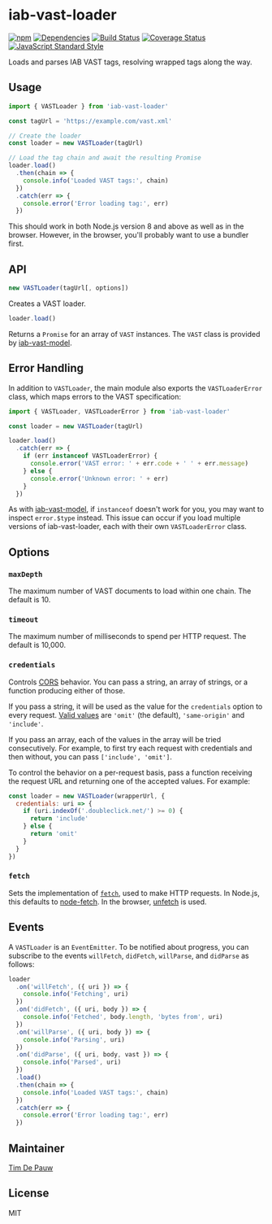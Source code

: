 # iab-vast-loader

[![npm](https://img.shields.io/npm/v/iab-vast-loader.svg)](https://www.npmjs.com/package/iab-vast-loader) [![Dependencies](https://img.shields.io/david/zentrick/iab-vast-loader.svg)](https://david-dm.org/zentrick/iab-vast-loader) [![Build Status](https://img.shields.io/circleci/project/github/zentrick/iab-vast-loader/master.svg)](https://circleci.com/gh/zentrick/iab-vast-loader) [![Coverage Status](https://img.shields.io/coveralls/zentrick/iab-vast-loader/master.svg)](https://coveralls.io/r/zentrick/iab-vast-loader) [![JavaScript Standard Style](https://img.shields.io/badge/code%20style-standard-brightgreen.svg)](https://standardjs.com/)

Loads and parses IAB VAST tags, resolving wrapped tags along the way.

## Usage

```js
import { VASTLoader } from 'iab-vast-loader'

const tagUrl = 'https://example.com/vast.xml'

// Create the loader
const loader = new VASTLoader(tagUrl)

// Load the tag chain and await the resulting Promise
loader.load()
  .then(chain => {
    console.info('Loaded VAST tags:', chain)
  })
  .catch(err => {
    console.error('Error loading tag:', err)
  })
```

This should work in both Node.js version 8 and above as well as in the browser.
However, in the browser, you'll probably want to use a bundler first.

## API

```js
new VASTLoader(tagUrl[, options])
```

Creates a VAST loader.

```js
loader.load()
```

Returns a `Promise` for an array of `VAST` instances. The `VAST` class is
provided by [iab-vast-model](https://www.npmjs.com/package/iab-vast-model).

## Error Handling

In addition to `VASTLoader`, the main module also exports the `VASTLoaderError`
class, which maps errors to the VAST specification:

```js
import { VASTLoader, VASTLoaderError } from 'iab-vast-loader'

const loader = new VASTLoader(tagUrl)

loader.load()
  .catch(err => {
    if (err instanceof VASTLoaderError) {
      console.error('VAST error: ' + err.code + ' ' + err.message)
    } else {
      console.error('Unknown error: ' + err)
    }
  })
```

As with [iab-vast-model](https://www.npmjs.com/package/iab-vast-model), if
`instanceof` doesn't work for you, you may want to inspect `error.$type`
instead. This issue can occur if you load multiple versions of iab-vast-loader,
each with their own `VASTLoaderError` class.

## Options

### `maxDepth`

The maximum number of VAST documents to load within one chain. The default is
10.

### `timeout`

The maximum number of milliseconds to spend per HTTP request. The default is
10,000.

### `credentials`

Controls [CORS](https://en.wikipedia.org/wiki/Cross-origin_resource_sharing)
behavior. You can pass a string, an array of strings, or a function producing
either of those.

If you pass a string, it will be used as the value for the `credentials` option
to every request.
[Valid values](https://developer.mozilla.org/en-US/docs/Web/API/Request/credentials)
are `'omit'` (the default), `'same-origin'` and `'include'`.

If you pass an array, each of the values in the array will be tried
consecutively. For example, to first try each request with credentials and then
without, you can pass `['include', 'omit']`.

To control the behavior on a per-request basis, pass a function receiving the
request URL and returning one of the accepted values. For example:

```js
const loader = new VASTLoader(wrapperUrl, {
  credentials: uri => {
    if (uri.indexOf('.doubleclick.net/') >= 0) {
      return 'include'
    } else {
      return 'omit'
    }
  }
})
```

### `fetch`

Sets the implementation of
[`fetch`](https://developer.mozilla.org/en-US/docs/Web/API/Fetch_API), used to
make HTTP requests. In Node.js, this defaults to
[node-fetch](https://www.npmjs.com/package/node-fetch). In the browser,
[unfetch](https://www.npmjs.com/package/unfetch) is used.

## Events

A `VASTLoader` is an `EventEmitter`. To be notified about progress, you can
subscribe to the events `willFetch`, `didFetch`, `willParse`, and `didParse`
as follows:

```js
loader
  .on('willFetch', ({ uri }) => {
    console.info('Fetching', uri)
  })
  .on('didFetch', ({ uri, body }) => {
    console.info('Fetched', body.length, 'bytes from', uri)
  })
  .on('willParse', ({ uri, body }) => {
    console.info('Parsing', uri)
  })
  .on('didParse', ({ uri, body, vast }) => {
    console.info('Parsed', uri)
  })
  .load()
  .then(chain => {
    console.info('Loaded VAST tags:', chain)
  })
  .catch(err => {
    console.error('Error loading tag:', err)
  })
```

## Maintainer

[Tim De Pauw](https://github.com/timdp)

## License

MIT
